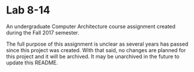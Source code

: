# Lab 8-14

An undergraduate Computer Architecture course assignment created during the Fall 2017 semester.

The full purpose of this assignment is unclear as several years has passed since this project was created. With that said, no changes are planned for this project and it will be archived. It may be unarchived in the future to update this README. 

